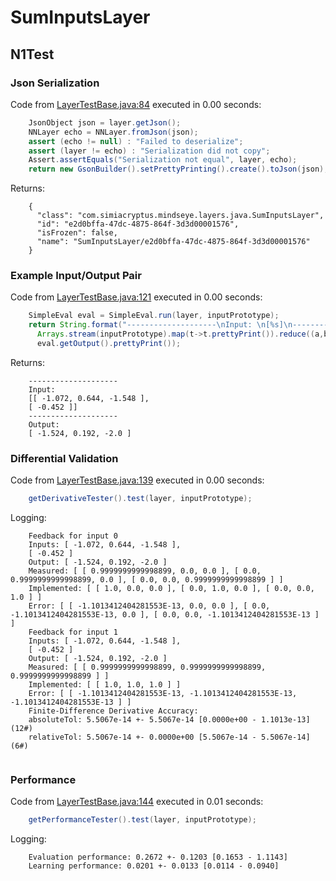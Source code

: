 # SumInputsLayer
## N1Test
### Json Serialization
Code from [LayerTestBase.java:84](../../../../../../../../../MindsEye/src/test/java/com/simiacryptus/mindseye/layers/LayerTestBase.java#L84) executed in 0.00 seconds: 
```java
    JsonObject json = layer.getJson();
    NNLayer echo = NNLayer.fromJson(json);
    assert (echo != null) : "Failed to deserialize";
    assert (layer != echo) : "Serialization did not copy";
    Assert.assertEquals("Serialization not equal", layer, echo);
    return new GsonBuilder().setPrettyPrinting().create().toJson(json);
```

Returns: 

```
    {
      "class": "com.simiacryptus.mindseye.layers.java.SumInputsLayer",
      "id": "e2d0bffa-47dc-4875-864f-3d3d00001576",
      "isFrozen": false,
      "name": "SumInputsLayer/e2d0bffa-47dc-4875-864f-3d3d00001576"
    }
```



### Example Input/Output Pair
Code from [LayerTestBase.java:121](../../../../../../../../../MindsEye/src/test/java/com/simiacryptus/mindseye/layers/LayerTestBase.java#L121) executed in 0.00 seconds: 
```java
    SimpleEval eval = SimpleEval.run(layer, inputPrototype);
    return String.format("--------------------\nInput: \n[%s]\n--------------------\nOutput: \n%s",
      Arrays.stream(inputPrototype).map(t->t.prettyPrint()).reduce((a,b)->a+",\n"+b).get(),
      eval.getOutput().prettyPrint());
```

Returns: 

```
    --------------------
    Input: 
    [[ -1.072, 0.644, -1.548 ],
    [ -0.452 ]]
    --------------------
    Output: 
    [ -1.524, 0.192, -2.0 ]
```



### Differential Validation
Code from [LayerTestBase.java:139](../../../../../../../../../MindsEye/src/test/java/com/simiacryptus/mindseye/layers/LayerTestBase.java#L139) executed in 0.00 seconds: 
```java
    getDerivativeTester().test(layer, inputPrototype);
```
Logging: 
```
    Feedback for input 0
    Inputs: [ -1.072, 0.644, -1.548 ],
    [ -0.452 ]
    Output: [ -1.524, 0.192, -2.0 ]
    Measured: [ [ 0.9999999999998899, 0.0, 0.0 ], [ 0.0, 0.9999999999998899, 0.0 ], [ 0.0, 0.0, 0.9999999999998899 ] ]
    Implemented: [ [ 1.0, 0.0, 0.0 ], [ 0.0, 1.0, 0.0 ], [ 0.0, 0.0, 1.0 ] ]
    Error: [ [ -1.1013412404281553E-13, 0.0, 0.0 ], [ 0.0, -1.1013412404281553E-13, 0.0 ], [ 0.0, 0.0, -1.1013412404281553E-13 ] ]
    Feedback for input 1
    Inputs: [ -1.072, 0.644, -1.548 ],
    [ -0.452 ]
    Output: [ -1.524, 0.192, -2.0 ]
    Measured: [ [ 0.9999999999998899, 0.9999999999998899, 0.9999999999998899 ] ]
    Implemented: [ [ 1.0, 1.0, 1.0 ] ]
    Error: [ [ -1.1013412404281553E-13, -1.1013412404281553E-13, -1.1013412404281553E-13 ] ]
    Finite-Difference Derivative Accuracy:
    absoluteTol: 5.5067e-14 +- 5.5067e-14 [0.0000e+00 - 1.1013e-13] (12#)
    relativeTol: 5.5067e-14 +- 0.0000e+00 [5.5067e-14 - 5.5067e-14] (6#)
    
```

### Performance
Code from [LayerTestBase.java:144](../../../../../../../../../MindsEye/src/test/java/com/simiacryptus/mindseye/layers/LayerTestBase.java#L144) executed in 0.01 seconds: 
```java
    getPerformanceTester().test(layer, inputPrototype);
```
Logging: 
```
    Evaluation performance: 0.2672 +- 0.1203 [0.1653 - 1.1143]
    Learning performance: 0.0201 +- 0.0133 [0.0114 - 0.0940]
    
```

